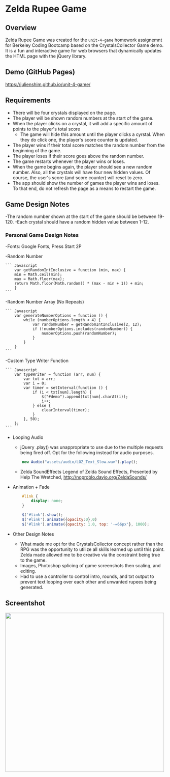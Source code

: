 # Zelda Rupee Game

## Overview

Zelda Rupee Game was created for the `unit-4-game` homework assignemnt for Berkeley Coding Bootcamp based on the CrystalsCollector Game demo. It is a fun and interactive game for web browsers that dynamically updates the HTML page with the jQuery library.

## Demo (GitHub Pages)

https://julienshim.github.io/unit-4-game/

## Requirements

- There will be four crystals displayed on the page.
- The player will be shown random numbers at the start of the game.
- When the player clicks on a crystal, it will add a specific amount of points to the player's total score
    - The game will hide this amount until the player clicks a cyrstal. When they do click one, the player's score counter is updated.
- The player wins if their total score matches the random number from the beginning of the game.
- The player loses if their score goes above the random number.
- The game restarts whenever the player wins or loses.
- When the game begins again, the player should see a new random number. Also, all the crystals will have four new hidden values. Of course, the user's score (and score counter) will reset to zero.
- The app should show the number of games the player wins and loses. To that end, do not refresh the page as a means to restart the game.

## Game Design Notes

-The random number shown at the start of the game should be between 19-120.
-Each crystal should have a random hidden value between 1-12.

### Personal Game Design Notes

-Fonts: Google Fonts, Press Start 2P

-Random Number

    ``` Javascript
        var getRandomIntInclusive = function (min, max) {
        min = Math.ceil(min);
        max = Math.floor(max);
        return Math.floor(Math.random() * (max - min + 1)) + min;
        }
    ```

-Random Number Array (No Repeats)

    ``` Javascript
        var generateNumberOptions = function () {
            while (numberOptions.length < 4) {
                var randomNumber = getRandomIntInclusive(2, 12);
                if (!numberOptions.includes(randomNumber)) {
                    numberOptions.push(randomNumber);
                }
            }
        }
    ```
-Custom Type Writer Function

    ``` Javascript
        var typeWriter = function (arr, num) {
            var txt = arr;
            var i = 0;
            var timer = setInterval(function () {
                if (i < txt[num].length) {
                    $("#demo").append(txt[num].charAt(i));
                    i++;
                } else {
                    clearInterval(timer);
                }
            }, 50);
        };
    ```

- Looping Audio
    - jQuery .play() was unappropriate to use due to the multiple requests being fired off. Opt for the following instead for audio purposes.

    ``` Javascript
        new Audio("assets/audio/LOZ_Text_Slow.wav").play();
    ```
    - Zelda SoundEffects
        Legend of Zelda Sound Effects, Presented by Help The Wretched, http://noproblo.dayjo.org/ZeldaSounds/

- Animation + Fade

    ``` CSS
        #link {
            display: none;
        }
    ```

    ``` Javascript
        $('#link').show();
        $('#link').animate({opacity:0},0)
        $('#link').animate({opacity: 1.0, top: '-=66px'}, 1000); 
    ```

- Other Design Notes
    - What made me opt for the CrystalsCollector concept rather than the RPG was the opportunity to utilize all skills learned up until this point. Zelda made allowed me to be creative via the constraint being true to the game.
    - Images, Photoshop splicing of game screenshots then scaling, and editing.
    - Had to use a controller to control intro, rounds, and txt output to prevent text looping over each other and unwanted rupees being generated.
    
## Screentshot

<img src="https://raw.githubusercontent.com/julienshim/unit-4-game/master/assets/images/screenshot.png" width="500" />
